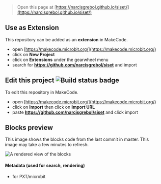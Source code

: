 
> Open this page at [https://narcisgrebol.github.io/siset/](https://narcisgrebol.github.io/siset/)

## Use as Extension

This repository can be added as an **extension** in MakeCode.

* open [https://makecode.microbit.org/](https://makecode.microbit.org/)
* click on **New Project**
* click on **Extensions** under the gearwheel menu
* search for **https://github.com/narcisgrebol/siset** and import

## Edit this project ![Build status badge](https://github.com/narcisgrebol/siset/workflows/MakeCode/badge.svg)

To edit this repository in MakeCode.

* open [https://makecode.microbit.org/](https://makecode.microbit.org/)
* click on **Import** then click on **Import URL**
* paste **https://github.com/narcisgrebol/siset** and click import

## Blocks preview

This image shows the blocks code from the last commit in master.
This image may take a few minutes to refresh.

![A rendered view of the blocks](https://github.com/narcisgrebol/siset/raw/master/.github/makecode/blocks.png)

#### Metadata (used for search, rendering)

* for PXT/microbit
<script src="https://makecode.com/gh-pages-embed.js"></script><script>makeCodeRender("{{ site.makecode.home_url }}", "{{ site.github.owner_name }}/{{ site.github.repository_name }}");</script>
